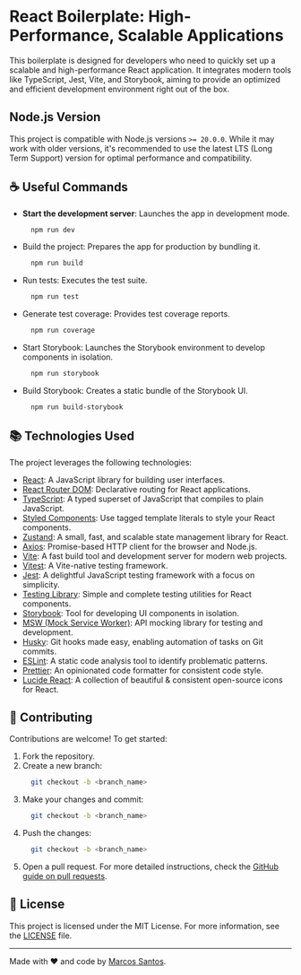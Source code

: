 # React Boilerplate: High-Performance, Scalable Applications

This boilerplate is designed for developers who need to quickly set up a scalable and high-performance React application. It integrates modern tools like TypeScript, Jest, Vite, and Storybook, aiming to provide an optimized and efficient development environment right out of the box.

## Node.js Version

This project is compatible with Node.js versions `>= 20.0.0`. While it may work with older versions, it's recommended to use the latest LTS (Long Term Support) version for optimal performance and compatibility.

## ☕ Useful Commands

- **Start the development server**: Launches the app in development mode.
  ```bash
    npm run dev
  ```
- Build the project: Prepares the app for production by bundling it.
  ```bash
    npm run build
  ```
- Run tests: Executes the test suite.
  ```bash
    npm run test
  ```
- Generate test coverage: Provides test coverage reports.
  ```bash
    npm run coverage
  ```
  
- Start Storybook: Launches the Storybook environment to develop components in isolation.
  ```bash
    npm run storybook
  ```
- Build Storybook: Creates a static bundle of the Storybook UI.
  ```bash
    npm run build-storybook
  ```

## :books: Technologies Used

The project leverages the following technologies:

- [React](https://reactjs.org/): A JavaScript library for building user interfaces.
- [React Router DOM](https://reactrouter.com/): Declarative routing for React applications.
- [TypeScript](https://www.typescriptlang.org/): A typed superset of JavaScript that compiles to plain JavaScript.
- [Styled Components](https://styled-components.com/): Use tagged template literals to style your React components.
- [Zustand](https://github.com/pmndrs/zustand): A small, fast, and scalable state management library for React.
- [Axios](https://axios-http.com/): Promise-based HTTP client for the browser and Node.js.
- [Vite](https://vitejs.dev/): A fast build tool and development server for modern web projects.
- [Vitest](https://vitest.dev/): A Vite-native testing framework.
- [Jest](https://jestjs.io/): A delightful JavaScript testing framework with a focus on simplicity.
- [Testing Library](https://testing-library.com/): Simple and complete testing utilities for React components.
- [Storybook](https://storybook.js.org/): Tool for developing UI components in isolation.
- [MSW (Mock Service Worker)](https://mswjs.io/): API mocking library for testing and development.
- [Husky](https://typicode.github.io/husky): Git hooks made easy, enabling automation of tasks on Git commits.
- [ESLint](https://eslint.org/): A static code analysis tool to identify problematic patterns.
- [Prettier](https://prettier.io/): An opinionated code formatter for consistent code style.
- [Lucide React](https://lucide.dev/): A collection of beautiful & consistent open-source icons for React.



## 🤝 Contributing

Contributions are welcome! To get started:

1. Fork the repository.
2. Create a new branch:
   ```bash
     git checkout -b <branch_name>
   ```
3. Make your changes and commit:
   ```bash
     git checkout -b <branch_name>
   ```
4. Push the changes:
   ```bash
     git checkout -b <branch_name>
   ```
5. Open a pull request.
  For more detailed instructions, check the [GitHub guide on pull requests](https://help.github.com/en/github/collaborating-with-issues-and-pull-requests/creating-a-pull-request).

## :page_facing_up: License

This project is licensed under the MIT License. For more information, see the [LICENSE](LICENSE) file.

---

Made with :heart: and code by [Marcos Santos](https://github.com/MarcosSantosDev).

